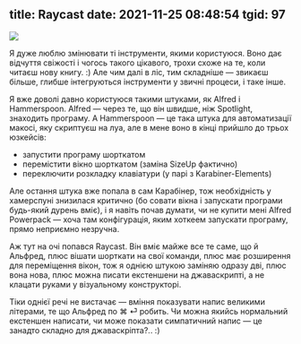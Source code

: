 title: Raycast
date: 2021-11-25 08:48:54
tgid: 97
----


![](https://images.solovyov.net/images/r/2021/11/DraggedImage.png)
 
Я дуже люблю змінювати ті інструменти, якими користуюся. Воно дає відчуття свіжості і чогось такого цікавого, трохи схоже на те, коли читаєш нову книгу. :) Але чим далі в ліс, тим  складніше — звикаєш більше, глибше інтегруються інструменти у звичні процеси, і таке інше.

Я вже доволі давно користуюся такими штуками, як Alfred і Hammerspoon. Alfred — через те, що він швидше, ніж Spotlight, знаходить програму. А Hammerspoon — це така штука для автоматизації макосі, яку скриптуєш на луа, але в мене воно в кінці прийшло до трьох юзкейсів:

  * запустити програму шорткатом
  * перемістити вікно шорткатом (заміна SizeUp фактично)
  * переключити розкладку клавіатури (у парі з Karabiner-Elements)

Але остання штука вже попала в сам Карабінер, тож необхідність у хамерспуні знизилася критично (бо совати вікна і запускати програми будь-який дурень вміє), і я навіть почав думати, чи не купити мені Alfred Powerpack — хоча там конфігурація, яким хоткеем запускати програму, прямо неприємно незручна. 

Аж тут на очі попався Raycast. Він вміє майже все те саме, що й Альфред, плюс вішати шорткати на свої команди, плюс має розширення для переміщення вікон, тож я однією штукою заміняю одразу дві, плюс вона нова, плюс можна писати екстеншени на джаваскрипті, а не клацати руками у візуальному конструкторі.

Тіки однієї речі не вистачає — вміння показувати напис великими літерами, те що Альфред по ⌘ ⏎ робить. Чи можна якийсь нормальний екстеншен написати, чи може показати симпатичний напис — це занадто складно для джаваскріпта?.. :)